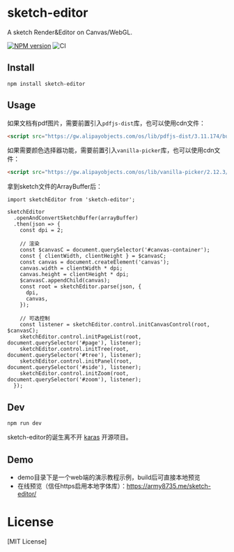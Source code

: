 # sketch-editor
A sketch Render&Editor on Canvas/WebGL.

[![NPM version](https://img.shields.io/npm/v/sketch-editor.svg)](https://npmjs.org/package/sketch-editor)
![CI](https://github.com/army8735/sketch-editor/workflows/CI/badge.svg)

## Install
```
npm install sketch-editor
```

## Usage
如果文档有pdf图片，需要前置引入`pdfjs-dist`库，也可以使用cdn文件：
```html
<script src="https://gw.alipayobjects.com/os/lib/pdfjs-dist/3.11.174/build/pdf.min.js"></script>
```
如果需要颜色选择器功能，需要前置引入`vanilla-picker`库，也可以使用cdn文件：
```html
<script src="https://gw.alipayobjects.com/os/lib/vanilla-picker/2.12.3/dist/vanilla-picker.min.js"></script>
```
拿到sketch文件的ArrayBuffer后：
```
import sketchEditor from 'sketch-editor';

sketchEditor
  .openAndConvertSketchBuffer(arrayBuffer)
  .then(json => {
    const dpi = 2;
    
    // 渲染
    const $canvasC = document.querySelector('#canvas-container');
    const { clientWidth, clientHeight } = $canvasC;
    const canvas = document.createElement('canvas');
    canvas.width = clientWidth * dpi;
    canvas.height = clientHeight * dpi;
    $canvasC.appendChild(canvas);
    const root = sketchEditor.parse(json, {
      dpi,
      canvas,
    });
    
    // 可选控制
    const listener = sketchEditor.control.initCanvasControl(root, $canvasC);
    sketchEditor.control.initPageList(root, document.querySelector('#page'), listener);
    sketchEditor.control.initTree(root, document.querySelector('#tree'), listener);
    sketchEditor.control.initPanel(root, document.querySelector('#side'), listener);
    sketchEditor.control.initZoom(root, document.querySelector('#zoom'), listener);
  });
```

## Dev
```
npm run dev
```
sketch-editor的诞生离不开 [karas](https://github.com/karasjs/karas) 开源项目。

## Demo
* demo目录下是一个web端的演示教程示例，build后可直接本地预览
* 在线预览（信任https启用本地字体库）：https://army8735.me/sketch-editor/

# License
[MIT License]
